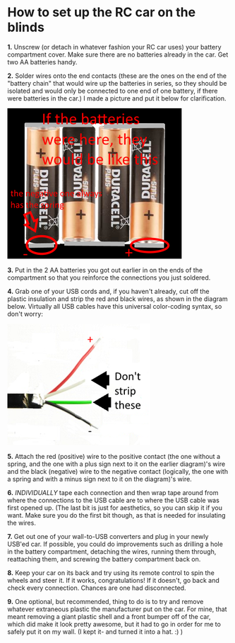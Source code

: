 How to set up the RC car on the blinds
======================================

**1.** Unscrew (or detach in whatever fashion your RC car uses) your battery compartment cover. Make sure there are no batteries already in the car. Get two AA batteries handy.

**2.** Solder wires onto the end contacts (these are the ones on the end of the "battery chain" that would wire up the batteries in series, so they should be isolated and would only be connected to one end of one battery, if there were batteries in the car.) I made a picture and put it below for clarification.

![alt text](https://github.com/milkey-mouse/watson/raw/master/instructions/blinds/batteries.png "RC car battery diagram")

**3.** Put in the 2 AA batteries you got out earlier in on the ends of the compartment so that you reinforce the connections you just soldered.

**4.** Grab one of your USB cords and, if you haven't already, cut off the plastic insulation and strip the red and black wires, as shown in the diagram below. Virtually all USB cables have this universal color-coding syntax, so don't worry:

![alt text](https://github.com/milkey-mouse/watson/raw/master/instructions/blinds/wires.png "USB cable wire diagram")

**5.** Attach the red (positive) wire to the positive contact (the one without a spring, and the one with a plus sign next to it on the earlier diagram)'s wire and the black (negative) wire to the negative contact (logically, the one with a spring and with a minus sign next to it on the diagram)'s wire.

**6.** *INDIVIDUALLY* tape each connection and then wrap tape around from where the connections to the USB cable are to where the USB cable was first opened up. (The last bit is just for aesthetics, so you can skip it if you want. Make sure you do the first bit though, as that is needed for insulating the wires.

**7.** Get out one of your wall-to-USB converters and plug in your newly USB'ed car. If possible, you could do improvements such as drilling a hole in the battery compartment, detaching the wires, running them through, reattaching them, and screwing the battery compartment back on.

**8.** Keep your car on its back and try using its remote control to spin the wheels and steer it. If it works, congratulations! If it doesn't, go back and check every connection. Chances are one had disconnected.

**9.** One optional, but recommended, thing to do is to try and remove whatever extraneous plastic the manufacturer put on the car. For mine, that meant removing a giant plastic shell and a front bumper off of the car, which did make it look pretty awesome, but it had to go in order for me to safely put it on my wall. (I kept it- and turned it into a hat. :) )